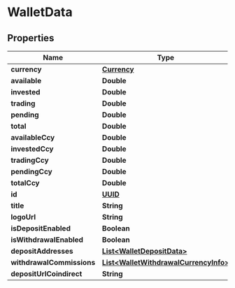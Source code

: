 # WalletData

## Properties
Name | Type | Description | Notes
------------ | ------------- | ------------- | -------------
**currency** | [**Currency**](Currency.md) |  |  [optional]
**available** | **Double** |  |  [optional]
**invested** | **Double** |  |  [optional]
**trading** | **Double** |  |  [optional]
**pending** | **Double** |  |  [optional]
**total** | **Double** |  |  [optional]
**availableCcy** | **Double** |  |  [optional]
**investedCcy** | **Double** |  |  [optional]
**tradingCcy** | **Double** |  |  [optional]
**pendingCcy** | **Double** |  |  [optional]
**totalCcy** | **Double** |  |  [optional]
**id** | [**UUID**](UUID.md) |  |  [optional]
**title** | **String** |  |  [optional]
**logoUrl** | **String** |  |  [optional]
**isDepositEnabled** | **Boolean** |  |  [optional]
**isWithdrawalEnabled** | **Boolean** |  |  [optional]
**depositAddresses** | [**List&lt;WalletDepositData&gt;**](WalletDepositData.md) |  |  [optional]
**withdrawalCommissions** | [**List&lt;WalletWithdrawalCurrencyInfo&gt;**](WalletWithdrawalCurrencyInfo.md) |  |  [optional]
**depositUrlCoindirect** | **String** |  |  [optional]
